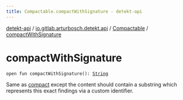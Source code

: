 ```yaml
---
title: Compactable.compactWithSignature - detekt-api
---
```


[detekt-api](../../index.html) / [io.gitlab.arturbosch.detekt.api](../index.html) / [Compactable](index.html) / [compactWithSignature](./compact-with-signature.html)

# compactWithSignature

`open fun compactWithSignature(): `[`String`](https://kotlinlang.org/api/latest/jvm/stdlib/kotlin/-string/index.html)

Same as [compact](compact.html) except the content should contain a substring which represents
this exact findings via a custom identifier.

